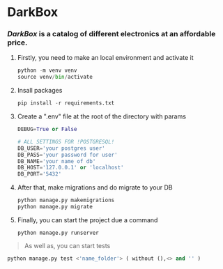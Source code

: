 # DarkBox
### *__DarkBox__* is a catalog of different electronics at an affordable price.
1. Firstly, you need to make an local environment and activate it 
   ```python
   python -m venv venv
   source venv/bin/activate
2. Insall packages
   ```python
   pip install -r requirements.txt
2. Create a ".env" file at the root of the directory with params
   ```python
   DEBUG=True or False
   
   # ALL SETTINGS FOR !POSTGRESQL!
   DB_USER='your postgres user'
   DB_PASS='your password for user'
   DB_NAME='your name of db'
   DB_HOST='127.0.0.1' or 'localhost'
   DB_PORT='5432'
4. After that, make migrations and do migrate to your DB
   ```python
   python manage.py makemigrations
   python manage.py migrate
3. Finally, you can start the project due a command 
    ```
    python manage.py runserver
> As well as, you can start tests
  ```python
  python manage.py test <'name_folder'> ( without (),<> and '' )
